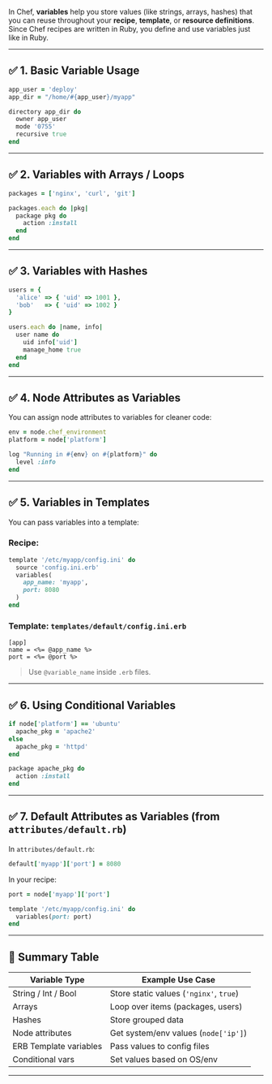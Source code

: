 In Chef, **variables** help you store values (like strings, arrays, hashes) that you can reuse throughout your **recipe**, **template**, or **resource definitions**. Since Chef recipes are written in Ruby, you define and use variables just like in Ruby.

---

## ✅ 1. **Basic Variable Usage**

```ruby
app_user = 'deploy'
app_dir = "/home/#{app_user}/myapp"

directory app_dir do
  owner app_user
  mode '0755'
  recursive true
end
```

---

## ✅ 2. **Variables with Arrays / Loops**

```ruby
packages = ['nginx', 'curl', 'git']

packages.each do |pkg|
  package pkg do
    action :install
  end
end
```

---

## ✅ 3. **Variables with Hashes**

```ruby
users = {
  'alice' => { 'uid' => 1001 },
  'bob'   => { 'uid' => 1002 }
}

users.each do |name, info|
  user name do
    uid info['uid']
    manage_home true
  end
end
```

---

## ✅ 4. **Node Attributes as Variables**

You can assign node attributes to variables for cleaner code:

```ruby
env = node.chef_environment
platform = node['platform']

log "Running in #{env} on #{platform}" do
  level :info
end
```

---

## ✅ 5. **Variables in Templates**

You can pass variables into a template:

### Recipe:

```ruby
template '/etc/myapp/config.ini' do
  source 'config.ini.erb'
  variables(
    app_name: 'myapp',
    port: 8080
  )
end
```

### Template: `templates/default/config.ini.erb`

```erb
[app]
name = <%= @app_name %>
port = <%= @port %>
```

> Use `@variable_name` inside `.erb` files.

---

## ✅ 6. **Using Conditional Variables**

```ruby
if node['platform'] == 'ubuntu'
  apache_pkg = 'apache2'
else
  apache_pkg = 'httpd'
end

package apache_pkg do
  action :install
end
```

---

## ✅ 7. **Default Attributes as Variables (from `attributes/default.rb`)**

In `attributes/default.rb`:

```ruby
default['myapp']['port'] = 8080
```

In your recipe:

```ruby
port = node['myapp']['port']

template '/etc/myapp/config.ini' do
  variables(port: port)
end
```

---

## 📝 Summary Table

| Variable Type          | Example Use Case                        |
| ---------------------- | --------------------------------------- |
| String / Int / Bool    | Store static values (`'nginx'`, `true`) |
| Arrays                 | Loop over items (packages, users)       |
| Hashes                 | Store grouped data                      |
| Node attributes        | Get system/env values (`node['ip']`)    |
| ERB Template variables | Pass values to config files             |
| Conditional vars       | Set values based on OS/env              |

---


